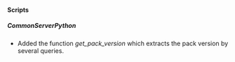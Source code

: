 
#### Scripts
##### CommonServerPython
- Added the function *get_pack_version* which extracts the pack version by several queries.
